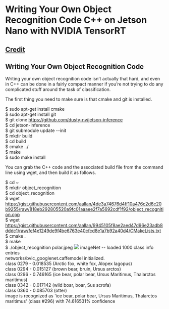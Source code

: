 # Writing Your Own Object Recognition Code C++ on Jetson Nano with NVIDIA TensorRT
## [Credit](https://blog.hackster.io/getting-started-with-the-nvidia-jetson-nano-developer-kit-43aa7c298797)

## Writing Your Own Object Recognition Code
Writing your own object recognition code isn’t actually that hard, and even in C++ can be done in a fairly compact manner if you’re not trying to do any complicated stuff around the task of classification.

The first thing you need to make sure is that cmake and git is installed. <br />

$ sudo apt-get install cmake <br />
$ sudo apt-get install git <br />
$ git clone https://github.com/dusty-nv/jetson-inference <br />
$ cd jetson-inference <br />
$ git submodule update --init <br />
$ mkdir build <br />
$ cd build <br />
$ cmake ../ <br />
$ make <br />
$ sudo make install <br />

You can grab the C++ code and the associated build file from the command line using wget, and then build it as follows.

$ cd ~ <br />
$ mkdir object_recognition <br />
$ cd object_recognition <br />
$ wget https://gist.githubusercontent.com/aallan/4de3a74676d4ff10a476c2d6c20b9255/raw/818eb292805520a9fc01aaaee2f7a5692cdf1f92/object_recognition.cpp <br />
$ wget https://gist.githubusercontent.com/aallan/9945105f8ae2aed47d96e23adb8dddc1/raw/fef4e1249de9f4be6763e40cfcd8e1a7b92a40d4/CMakeLists.txt <br />
$ cmake .  <br />
$ make <br />
$ ./object_recognition polar.jpeg
![](https://github.com/theerawatramchuen/Jetson_Nano_Sample_CPP/blob/master/polar.jpeg)
imageNet -- loaded 1000 class info entries <br />
networks/bvlc_googlenet.caffemodel initialized. <br />
class 0279 - 0.018535  (Arctic fox, white fox, Alopex lagopus) <br />
class 0294 - 0.015127  (brown bear, bruin, Ursus arctos) <br />
<bold /> class 0296 - 0.746165  (ice bear, polar bear, Ursus Maritimus, Thalarctos maritimus) <br />
class 0342 - 0.017142  (wild boar, boar, Sus scrofa) <br />
class 0360 - 0.085703  (otter) <br />
image is recognized as 'ice bear, polar bear, Ursus Maritimus, Thalarctos maritimus' (class #296) with 74.616531% confidence



